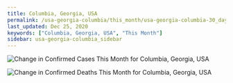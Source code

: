 ```yaml
---
title: Columbia, Georgia, USA
permalink: /usa-georgia-columbia/this_month/usa-georgia-columbia-30_days.html
last_updated: Dec 25, 2020
keywords: ["Columbia, Georgia, USA", "This Month"]
sidebar: usa-georgia-columbia_sidebar
---
```


![Change in Confirmed Cases This Month for Columbia, Georgia, USA](/covid_tracker/images/graphs/usa-georgia-columbia-delta_confirmed-30_days_graph.png)

![Change in Confirmed Deaths This Month for Columbia, Georgia, USA](/covid_tracker/images/graphs/usa-georgia-columbia-delta_deaths-30_days_graph.png)

